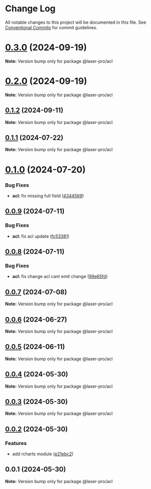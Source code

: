 # Change Log

All notable changes to this project will be documented in this file. See [Conventional Commits](https://conventionalcommits.org) for commit guidelines.

# [0.3.0](https://github.com/laser-ui/laser-pro/compare/v0.2.0...v0.3.0) (2024-09-19)

**Note:** Version bump only for package @laser-pro/acl

# [0.2.0](https://github.com/laser-ui/laser-pro/compare/v0.1.2...v0.2.0) (2024-09-19)

**Note:** Version bump only for package @laser-pro/acl

## [0.1.2](https://github.com/laser-ui/laser-pro/compare/v0.1.1...v0.1.2) (2024-09-11)

**Note:** Version bump only for package @laser-pro/acl

## [0.1.1](https://github.com/laser-ui/laser-pro/compare/v0.1.0...v0.1.1) (2024-07-22)

**Note:** Version bump only for package @laser-pro/acl

# [0.1.0](https://github.com/laser-ui/laser-pro/compare/v0.0.9...v0.1.0) (2024-07-20)

### Bug Fixes

- **acl:** fix missing full field ([4344569](https://github.com/laser-ui/laser-pro/commit/4344569ec5fd9de7a41f61abe633211b2f5c5131))

## [0.0.9](https://github.com/laser-ui/laser-pro/compare/v0.0.8...v0.0.9) (2024-07-11)

### Bug Fixes

- **acl:** fix acl update ([fc53381](https://github.com/laser-ui/laser-pro/commit/fc533819c35edc22a4a870600256014666b54264))

## [0.0.8](https://github.com/laser-ui/laser-pro/compare/v0.0.7...v0.0.8) (2024-07-11)

### Bug Fixes

- **acl:** fix change acl cant emit change ([99e65fd](https://github.com/laser-ui/laser-pro/commit/99e65fd97ec464ba4cd2550b1f9d36c421262c3a))

## [0.0.7](https://github.com/laser-ui/laser-pro/compare/v0.0.6...v0.0.7) (2024-07-08)

**Note:** Version bump only for package @laser-pro/acl

## [0.0.6](https://github.com/laser-ui/laser-pro/compare/v0.0.5...v0.0.6) (2024-06-27)

**Note:** Version bump only for package @laser-pro/acl

## [0.0.5](https://github.com/laser-ui/laser-pro/compare/v0.0.4...v0.0.5) (2024-06-11)

**Note:** Version bump only for package @laser-pro/acl

## [0.0.4](https://github.com/laser-ui/laser-pro/compare/v0.0.3...v0.0.4) (2024-05-30)

**Note:** Version bump only for package @laser-pro/acl

## [0.0.3](https://github.com/laser-ui/laser-pro/compare/v0.0.2...v0.0.3) (2024-05-30)

**Note:** Version bump only for package @laser-pro/acl

## [0.0.2](https://github.com/laser-ui/laser-pro/compare/v0.0.1...v0.0.2) (2024-05-30)

### Features

- add rcharts module ([e21ebc2](https://github.com/laser-ui/laser-pro/commit/e21ebc227f5a2d537d67e94ea1a239e887377a6d))

## 0.0.1 (2024-05-30)

**Note:** Version bump only for package @laser-pro/acl
